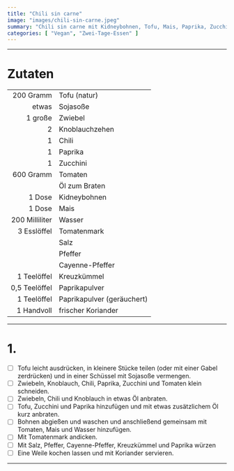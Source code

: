 ```yaml
---
title: "Chili sin carne"
image: "images/chili-sin-carne.jpeg"
summary: "Chili sin carne mit Kidneybohnen, Tofu, Mais, Paprika, Zucchini und Koriander"
categories: [ "Vegan", "Zwei-Tage-Essen" ]
---
```


---

# Zutaten

|                |                            |
|---------------:|:---------------------------|
|      200 Gramm | Tofu (natur)               |
|          etwas | Sojasoße                   |
|        1 große | Zwiebel                    |
|              2 | Knoblauchzehen             |
|              1 | Chili                      |
|              1 | Paprika                    |
|              1 | Zucchini                   |
|      600 Gramm | Tomaten                    |
|                | Öl zum Braten              |
|         1 Dose | Kidneybohnen               |
|         1 Dose | Mais                       |
| 200 Milliliter | Wasser                     |
|    3 Esslöffel | Tomatenmark                |
|                | Salz                       |
|                | Pfeffer                    |
|                | Cayenne-Pfeffer            |
|    1 Teelöffel | Kreuzkümmel                |
|  0,5 Teelöffel | Paprikapulver              |
|    1 Teelöffel | Paprikapulver (geräuchert) |
|     1 Handvoll | frischer Koriander         |

---

# 1.

- [ ] Tofu leicht ausdrücken, in kleinere Stücke teilen (oder mit einer Gabel zerdrücken) und in einer Schüssel mit
  Sojasoße vermengen.
- [ ] Zwiebeln, Knoblauch, Chili, Paprika, Zucchini und Tomaten klein schneiden.
- [ ] Zwiebeln, Chili und Knoblauch in etwas Öl anbraten.
- [ ] Tofu, Zucchini und Paprika hinzufügen und mit etwas zusätzlichem Öl kurz anbraten.
- [ ] Bohnen abgießen und waschen und anschließend gemeinsam mit Tomaten, Mais und Wasser hinzufügen.
- [ ] Mit Tomatenmark andicken.
- [ ] Mit Salz, Pfeffer, Cayenne-Pfeffer, Kreuzkümmel und Paprika würzen
- [ ] Eine Weile kochen lassen und mit Koriander servieren.

---
